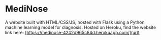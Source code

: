 # MediNose
A website built with HTML/CSS/JS, hosted with Flask using a Python machine learning model for diagnosis. Hosted on Heroku, find the website link here: [https://medinose-4242d965c84d.herokuapp.com/](url)

